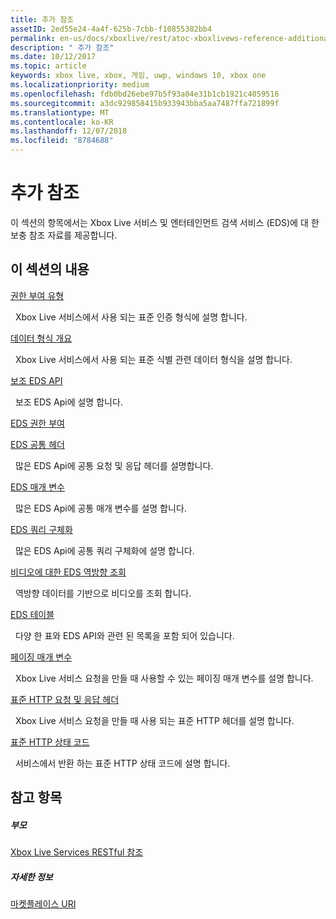 ```yaml
---
title: 추가 참조
assetID: 2ed55e24-4a4f-625b-7cbb-f10855382bb4
permalink: en-us/docs/xboxlive/rest/atoc-xboxlivews-reference-additional.html
description: " 추가 참조"
ms.date: 10/12/2017
ms.topic: article
keywords: xbox live, xbox, 게임, uwp, windows 10, xbox one
ms.localizationpriority: medium
ms.openlocfilehash: fdb0bd26ebe97b5f93a04e31b1cb1921c4059516
ms.sourcegitcommit: a3dc929858415b933943bba5aa7487ffa721899f
ms.translationtype: MT
ms.contentlocale: ko-KR
ms.lasthandoff: 12/07/2018
ms.locfileid: "8784688"
---
```

# <a name="additional-reference"></a>추가 참조

이 섹션의 항목에서는 Xbox Live 서비스 및 엔터테인먼트 검색 서비스 (EDS)에 대 한 보충 참조 자료를 제공합니다.

<a id="ID4EZ"></a>


## <a name="in-this-section"></a>이 섹션의 내용

[권한 부여 유형](authorizationtypes.md)

&nbsp;&nbsp;Xbox Live 서비스에서 사용 되는 표준 인증 형식에 설명 합니다.

[데이터 형식 개요](datatypeoverview.md)

&nbsp;&nbsp;Xbox Live 서비스에서 사용 되는 표준 식별 관련 데이터 형식을 설명 합니다.

[보조 EDS API](eds-apis.md)

&nbsp;&nbsp;보조 EDS Api에 설명 합니다.

[EDS 권한 부여](edsauthorization.md)

[EDS 공통 헤더](edscommonheaders.md)

&nbsp;&nbsp;많은 EDS Api에 공통 요청 및 응답 헤더를 설명합니다.

[EDS 매개 변수](edsparameters.md)

&nbsp;&nbsp;많은 EDS Api에 공통 매개 변수를 설명 합니다.

[EDS 쿼리 구체화](edsqueryrefiners.md)

&nbsp;&nbsp;많은 EDS Api에 공통 쿼리 구체화에 설명 합니다.

[비디오에 대한 EDS 역방향 조회](edsreverselookup.md)

&nbsp;&nbsp;역방향 데이터를 기반으로 비디오를 조회 합니다.

[EDS 테이블](edstables.md)

&nbsp;&nbsp;다양 한 표와 EDS API와 관련 된 목록을 포함 되어 있습니다.

[페이징 매개 변수](pagingparameters.md)

&nbsp;&nbsp;Xbox Live 서비스 요청을 만들 때 사용할 수 있는 페이징 매개 변수를 설명 합니다.

[표준 HTTP 요청 및 응답 헤더](httpstandardheaders.md)

&nbsp;&nbsp;Xbox Live 서비스 요청을 만들 때 사용 되는 표준 HTTP 헤더를 설명 합니다.

[표준 HTTP 상태 코드](httpstatuscodes.md)

&nbsp;&nbsp;서비스에서 반환 하는 표준 HTTP 상태 코드에 설명 합니다.

<a id="ID4ECC"></a>


## <a name="see-also"></a>참고 항목

<a id="ID4EEC"></a>


##### <a name="parent"></a>부모

 [Xbox Live Services RESTful 참조](../atoc-xboxlivews-reference.md)


<a id="ID4EOC"></a>


##### <a name="further-information"></a>자세한 정보

 [마켓플레이스 URI](../uri/marketplace/atoc-reference-marketplace.md)
